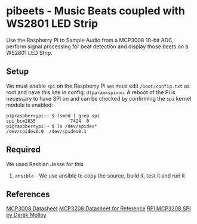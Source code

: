 # pibeets - Music Beats coupled with WS2801 LED Strip
Use the Raspberry PI to Sample Audio from a MCP3008 10-bit ADC, perform signal processing for beat detection and display those beets on a WS2801 LED Strip.

## Setup
We must enable `spi` on the Raspberry Pi we must edit `/boot/config.txt` as root and have this line in config: `dtparam=spi=on`. A reboot of the Pi is necessary to have SPI on and can be checked by confirming the `spi` kernel module is enabled:

```
pi@raspberrypi:~ $ lsmod | grep spi
spi_bcm2835             7424  0
pi@raspberrypi:~ $ ls /dev/spidev*
/dev/spidev0.0  /dev/spidev0.1
```

## Required
We used Rasbian Jesse for this

1. `ansible` - We use ansible to copy the source, build it, test it and run it

## References
[MCP3008 Datasheet](http://ww1.microchip.com/downloads/en/DeviceDoc/21295d.pdf "MCP3008 Datasheet")
[MCP3208 Datasheet for Reference](http://ww1.microchip.com/downloads/en/DeviceDoc/21298e.pdf)
[RPi MCP3208 SPI by Derek Molloy](https://github.com/derekmolloy/exploringrpi/tree/master/chp10/tmp36)
